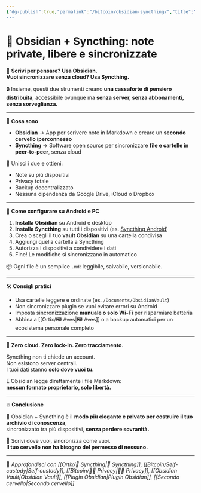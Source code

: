 ```yaml
---
{"dg-publish":true,"permalink":"/bitcoin/obsidian-syncthing/","title":"🔄 Obsidian + Syncthing: note private, libere e sincronizzate","tags":["Obsidian","Syncthing","Decentralizzazione","Note","Android","Privacy","SelfCustody"]}
---
```



# 🔄 Obsidian + Syncthing: note private, libere e sincronizzate

🧠 **Scrivi per pensare? Usa Obsidian.  
Vuoi sincronizzare senza cloud? Usa Syncthing.**

🔒 Insieme, questi due strumenti creano **una cassaforte di pensiero distribuita**, accessibile ovunque ma **senza server, senza abbonamenti, senza sorveglianza.**

---

📁 **Cosa sono**

- **Obsidian** → App per scrivere note in Markdown e creare un **secondo cervello iperconnesso**  
- **Syncthing** → Software open source per sincronizzare **file e cartelle in peer-to-peer**, senza cloud

🎯 Unisci i due e ottieni:
- Note su più dispositivi  
- Privacy totale  
- Backup decentralizzato  
- Nessuna dipendenza da Google Drive, iCloud o Dropbox

---

📱 **Come configurare su Android e PC**

1. **Installa Obsidian** su Android e desktop  
2. **Installa Syncthing** su tutti i dispositivi (es. [Syncthing Android](https://play.google.com/store/apps/details?id=com.nutomic.syncthingandroid))
3. Crea o scegli il tuo **vault Obsidian** su una cartella condivisa
4. Aggiungi quella cartella a Syncthing
5. Autorizza i dispositivi a condividere i dati
6. Fine! Le modifiche si sincronizzano in automatico

📦 Ogni file è un semplice `.md`: leggibile, salvabile, versionabile.

---

🛠️ **Consigli pratici**

- Usa cartelle leggere e ordinate (es. `/Documents/ObsidianVault`)  
- Non sincronizzare plugin se vuoi evitare errori su Android  
- Imposta sincronizzazione **manuale o solo Wi-Fi** per risparmiare batteria  
- Abbina a [[Ortix/🖼️ Aves\|🖼️ Aves]] o a backup automatici per un ecosistema personale completo

---

🚫 **Zero cloud. Zero lock-in. Zero tracciamento.**

Syncthing non ti chiede un account.  
Non esistono server centrali.  
I tuoi dati stanno **solo dove vuoi tu.**

E Obsidian legge direttamente i file Markdown:  
**nessun formato proprietario, solo libertà.**

---

🔥 **Conclusione**

🔄 Obsidian + Syncthing è il **modo più elegante e privato per costruire il tuo archivio di conoscenza**,  
sincronizzato tra più dispositivi, **senza perdere sovranità.**

📡 Scrivi dove vuoi, sincronizza come vuoi.  
**Il tuo cervello non ha bisogno del permesso di nessuno.**

---

🔗 _Approfondisci con [[Ortix/🔄 Syncthing\|🔄 Syncthing]], [[Bitcoin/Self-custody\|Self-custody]], [[Bitcoin/🕵️‍♂️ Privacy\|🕵️‍♂️ Privacy]], [[Obsidian Vault\|Obsidian Vault]], [[Plugin Obsidian\|Plugin Obsidian]], [[Secondo cervello\|Secondo cervello]]_